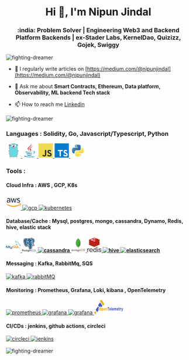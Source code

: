 <h1 align="center">Hi 👋, I'm Nipun Jindal</h1>
<h3 align="center"> :india: Problem Solver | Engineering Web3 and Backend Platform Backends | ex-Stader Labs, KernelDao, Quizizz, Gojek, Swiggy</h3>

<p align="left"> <img src="https://komarev.com/ghpvc/?username=fighting-dreamer&label=Profile%20views&color=0e75b6&style=flat" alt="fighting-dreamer" /> </p>

 </p>

- 📝 I regularly write articles on [https://medium.com/@nipunjindal](https://medium.com/@nipunjindal)

- 💬 Ask me about **Smart Contracts, Ethereum, Data platform, Observability, ML backend Tech stack**

- 📫 How to reach me [Linkedin](https://www.linkedin.com/in/nipun-jindal-265888102/)

</p>

<p><img align="center" src="https://github-readme-stats.vercel.app/api/top-langs?username=fighting-dreamer&show_icons=true&locale=en&layout=compact" alt="fighting-dreamer" /></p>

<h3 align="left">Languages : Solidity, Go, Javascript/Typescript, Python</h3>
<p align="left"> 
 <a href="https://golang.org" target="_blank" rel="noreferrer"> <img src="https://raw.githubusercontent.com/devicons/devicon/master/icons/go/go-original.svg" alt="go" width="40" height="40"/> </a> <a href="https://www.java.com" target="_blank" rel="noreferrer"> <img src="https://raw.githubusercontent.com/devicons/devicon/master/icons/java/java-original.svg" alt="java" width="40" height="40"/> </a> <a href="https://developer.mozilla.org/en-US/docs/Web/JavaScript" target="_blank" rel="noreferrer"> <img src="https://raw.githubusercontent.com/devicons/devicon/master/icons/javascript/javascript-original.svg" alt="javascript" width="40" height="40"/> </a> <a href="https://www.typescriptlang.org/" target="_blank" rel="noreferrer"> <img src="https://raw.githubusercontent.com/devicons/devicon/master/icons/typescript/typescript-original.svg" alt="typescript" width="40" height="40"/> </a> <a href="https://www.python.org" target="_blank" rel="noreferrer"> <img src="https://raw.githubusercontent.com/devicons/devicon/master/icons/python/python-original.svg" alt="python" width="40" height="40"/> </a>


<h3> Tools : </h3>
<h4>Cloud Infra : AWS , GCP, K8s</h4>
<a href="https://aws.amazon.com" target="_blank" rel="noreferrer"> <img src="https://raw.githubusercontent.com/devicons/devicon/master/icons/amazonwebservices/amazonwebservices-original-wordmark.svg" alt="aws" width="40" height="40"/> </a> <a href="https://cloud.google.com" target="_blank" rel="noreferrer"> <img src="https://www.vectorlogo.zone/logos/google_cloud/google_cloud-icon.svg" alt="gcp" width="40" height="40"/> </a> <a href="https://kubernetes.io" target="_blank" rel="noreferrer"> <img src="https://www.vectorlogo.zone/logos/kubernetes/kubernetes-icon.svg" alt="kubernetes" width="40" height="40"/> </a>

<h4> Database/Cache : Mysql, postgres, mongo, cassandra, Dynamo, Redis, hive, elastic stack<h4>
 <a href="https://www.mysql.com/" target="_blank" rel="noreferrer"> <img src="https://raw.githubusercontent.com/devicons/devicon/master/icons/mysql/mysql-original-wordmark.svg" alt="mysql" width="40" height="40"/> </a> <a href="https://www.postgresql.org" target="_blank" rel="noreferrer"> <img src="https://raw.githubusercontent.com/devicons/devicon/master/icons/postgresql/postgresql-original-wordmark.svg" alt="postgresql" width="40" height="40"/> </a> <a href="https://cassandra.apache.org/" target="_blank" rel="noreferrer"> <img src="https://www.vectorlogo.zone/logos/apache_cassandra/apache_cassandra-icon.svg" alt="cassandra" width="40" height="40"/> </a> <a href="https://www.mongodb.com/" target="_blank" rel="noreferrer"> <img src="https://raw.githubusercontent.com/devicons/devicon/master/icons/mongodb/mongodb-original-wordmark.svg" alt="mongodb" width="40" height="40"/> </a> <a href="https://redis.io" target="_blank" rel="noreferrer"> <img src="https://raw.githubusercontent.com/devicons/devicon/master/icons/redis/redis-original-wordmark.svg" alt="redis" width="40" height="40"/> </a> <a href="https://hive.apache.org/" target="_blank" rel="noreferrer"> <img src="https://www.vectorlogo.zone/logos/apache_hive/apache_hive-icon.svg" alt="hive" width="40" height="40"/> </a>  <a href="https://www.elastic.co" target="_blank" rel="noreferrer"> <img src="https://www.vectorlogo.zone/logos/elastic/elastic-icon.svg" alt="elasticsearch" width="40" height="40"/> </a>

<h4>Messaging : Kafka, RabbitMq, SQS</h4>

 <a href="https://kafka.apache.org/" target="_blank" rel="noreferrer"> <img src="https://www.vectorlogo.zone/logos/apache_kafka/apache_kafka-icon.svg" alt="kafka" width="40" height="40"/> </a> <a href="https://www.rabbitmq.com" target="_blank" rel="noreferrer"> <img src="https://www.vectorlogo.zone/logos/rabbitmq/rabbitmq-icon.svg" alt="rabbitMQ" width="40" height="40"/> </a>

<h4>Monitoring : Prometheus, Grafana, Loki, kibana , OpenTelemetry</h4>
<a href="https://prometheus.io/" target="_blank" rel="noreferrer"> <img src="https://www.vectorlogo.zone/logos/prometheusio/prometheusio-icon.svg" alt="prometheus" width="60" height="40"/> </a>
<a href="https://grafana.com" target="_blank" rel="noreferrer"> <img src="https://www.vectorlogo.zone/logos/grafana/grafana-icon.svg" alt="grafana" width="60" height="40"/> </a> <a href="https://grafana.com/oss/loki/" target="_blank" rel="noreferrer"> <img src="https://raw.githubusercontent.com/cncf/landscape/master/hosted_logos/grafana-loki.svg" alt="grafana" width="60" height="40"/> </a> <a href="https://opentelemetry.io/" target="_blank" rel="noreferrer"> <img src="https://raw.githubusercontent.com/cncf/artwork/8341ed685b5ac62d8317e14afe2653b050418205/projects/opentelemetry/horizontal/color/opentelemetry-horizontal-color.svg" alt="grafana" width="80" height="40"/> </a>
<h4> CI/CDs : jenkins, github actions, circleci </h4>
<a href="https://circleci.com" target="_blank" rel="noreferrer"> <img src="https://www.vectorlogo.zone/logos/circleci/circleci-icon.svg" alt="circleci" width="40" height="40"/> </a> <a href="https://www.jenkins.io" target="_blank" rel="noreferrer"> <img src="https://www.vectorlogo.zone/logos/jenkins/jenkins-icon.svg" alt="jenkins" width="40" height="40"/> </a>
 </p>
<p><img align="center" src="https://github-readme-streak-stats.herokuapp.com/?user=fighting-dreamer&" alt="fighting-dreamer" /></p>
